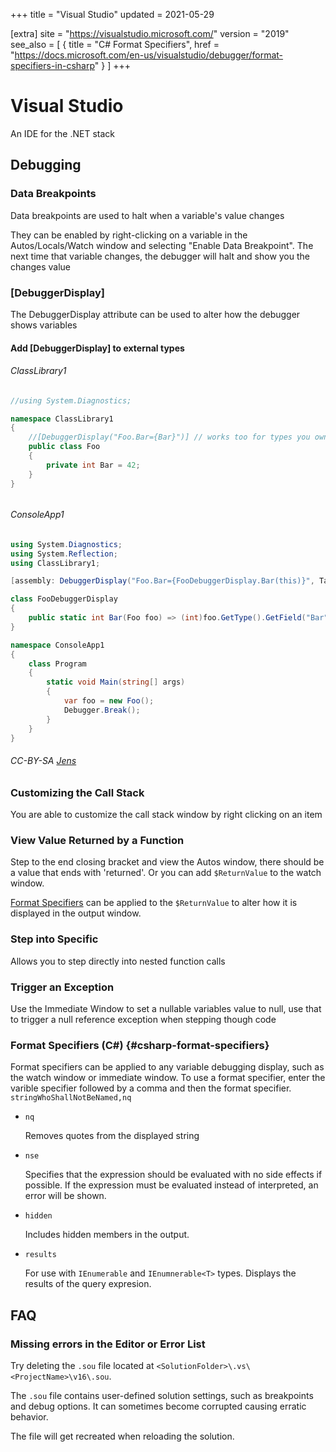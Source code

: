 +++
title = "Visual Studio"
updated = 2021-05-29

[extra]
site = "https://visualstudio.microsoft.com/"
version = "2019"
see_also = [
  { title = "C# Format Specifiers", href = "https://docs.microsoft.com/en-us/visualstudio/debugger/format-specifiers-in-csharp" }
]
+++

# Visual Studio
An IDE for the .NET stack

## Debugging

### Data Breakpoints

Data breakpoints are used to halt when a variable's value changes

They can be enabled by right-clicking on a variable in the Autos/Locals/Watch window and selecting "Enable Data Breakpoint". The next time that variable changes, the debugger will halt and show you the changes value

### [DebuggerDisplay]

The DebuggerDisplay attribute can be used to alter how the debugger shows variables

#### Add [DebuggerDisplay] to external types


###### ClassLibrary1
```cs
//using System.Diagnostics;

namespace ClassLibrary1
{
    //[DebuggerDisplay("Foo.Bar={Bar}")] // works too for types you own
    public class Foo
    {
        private int Bar = 42;
    }
}
```
######

###### ConsoleApp1
```cs
using System.Diagnostics;
using System.Reflection;
using ClassLibrary1;

[assembly: DebuggerDisplay("Foo.Bar={FooDebuggerDisplay.Bar(this)}", Target=typeof(Foo))]

class FooDebuggerDisplay
{
    public static int Bar(Foo foo) => (int)foo.GetType().GetField("Bar",BindingFlags.Instance|BindingFlags.NonPublic).GetValue(foo);
}

namespace ConsoleApp1
{
    class Program
    {
        static void Main(string[] args)
        {
            var foo = new Foo();
            Debugger.Break();
        }
    }
}
```
###### CC-BY-SA [Jens](https://stackoverflow.com/questions/4469001/can-the-debuggerdisplay-attribute-be-applied-to-types-one-doesnt-own)


### Customizing the Call Stack
You are able to customize the call stack window by right clicking on an item

### View Value Returned by a Function
Step to the end closing bracket and view the Autos window, there should be a value that ends with 'returned'. Or you can add `$ReturnValue` to the watch window.

[Format Specifiers](@/notes/dotnet/visual_studio/_index.md#csharp-format-specifiers) can be applied to the `$ReturnValue` to alter how it is displayed in the output window.

### Step into Specific
Allows you to step directly into nested function calls

### Trigger an Exception
Use the Immediate Window to set a nullable variables value to null, use that to trigger a null reference exception when stepping though code

### Format Specifiers (C#) {#csharp-format-specifiers}
Format specifiers can be applied to any variable debugging display, such as the watch window or immediate window. To use a format specifier, enter the varible specifier followed by a comma and then the format specifier. `stringWhoShallNotBeNamed,nq`

- `nq`

  Removes quotes from the displayed string
  
- `nse`

  Specifies that the expression should be evaluated with no side effects if possible. If the expression must be evaluated instead of interpreted, an error will be shown.

- `hidden`

  Includes hidden members in the output.

- `results`

  For use with `IEnumerable` and `IEnumnerable<T>` types. Displays the results of the query expresion. 


## FAQ

### Missing errors in the Editor or Error List

Try deleting the `.sou` file located at `<SolutionFolder>\.vs\<ProjectName>\v16\.sou`.

The `.sou` file contains user-defined solution settings, such as breakpoints and debug options. It can sometimes become corrupted causing erratic behavior.

The file will get recreated when reloading the solution.